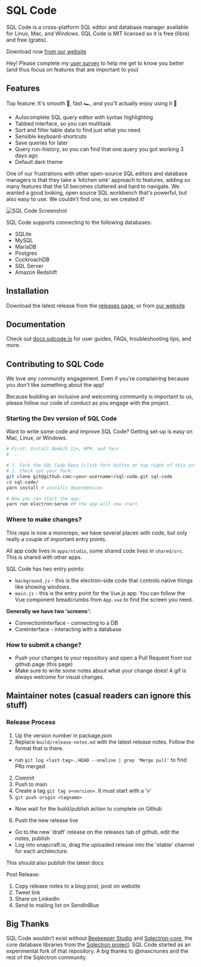 # SQL Code

SQL Code is a cross-platform SQL editor and database manager available for Linux, Mac, and Windows. SQL Code is MIT licensed so it is free (libre) and free (gratis).

Download now [from our website](https://sqlcode.io)

Hey! Please complete my [user survey](https://forms.gle/AjXYJG4ktXYhDZUc7) to help me get to know you better (and thus focus on features that are important to you)

## Features

Top feature: It's smooth 🍫, fast 🏎, and you'll actually enjoy using it 🥰

- Autocomplete SQL query editor with syntax highlighting
- Tabbed interface, so you can multitask
- Sort and filter table data to find just what you need
- Sensible keyboard-shortcuts
- Save queries for later
- Query run-history, so you can find that one query you got working 3 days ago
- Default dark theme

One of our frustrations with other open-source SQL editors and database managers is that they take a 'kitchen sink' approach to features, adding so many features that the UI becomes cluttered and hard to navigate. We wanted a good looking, open source SQL workbench that's powerful, but also easy to use. We couldn't find one, so we created it!

![SQL Code Screenshot](./apps/studio/screenshots/main.png)

SQL Code supports connecting to the following databases:

- SQLite
- MySQL
- MariaDB
- Postgres
- CockroachDB
- SQL Server
- Amazon Redshift

## Installation

Download the latest release from the [releases page](https://github.com/sql-code/sql-code/releases), or from [our website](https://sqlcode.io)

## Documentation

Check out [docs.sqlcode.io](https://docs.sqlcode.io) for user guides, FAQs, troubleshooting tips, and more.

## Contributing to SQL Code

We love *any* community engagement. Even if you're complaining because you don't like something about the app!

Because building an inclusive and welcoming community is important to us, please follow our code of conduct as you engage with the project.

### Starting the Dev version of SQL Code

Want to write some code and improve SQL Code? Getting set-up is easy on Mac, Linux, or Windows.

```bash
# First: Install NodeJS 12+, NPM, and Yarn
# ...

# 1. Fork the SQL Code Repo (click fork button at top right of this screen)
# 2. Check out your fork:
git clone git@github.com:<your-username>/sql-code.git sql-code
cd sql-code/
yarn install # installs dependencies

# Now you can start the app:
yarn run electron:serve ## the app will now start
```

### Where to make changes?

This repo is now a monorepo, we have several places with code, but only really a couple of important entry points.

All app code lives in `apps/studio`, some shared code lives in `shared/src`. This is shared with other apps.

SQL Code has two entry points:
- `background.js` - this is the electron-side code that controls native things like showing windows.
- `main.js` - this is the entry point for the Vue.js app. You can follow the Vue component breadcrumbs from `App.vue` to find the screen you need.

**Generally we have two 'screens':**
- ConnectionInterface - connecting to a DB
- CoreInterface - interacting with a database

### How to submit a change?

- Push your changes to your repository and open a Pull Request from our github page (this page)
- Make sure to write some notes about what your change does! A gif is always welcome for visual changes.

## Maintainer notes (casual readers can ignore this stuff)


### Release Process

1. Up the version number in package.json
2. Replace `build/release-notes.md` with the latest release notes. Follow the format that is there.
  - run `git log <last-tag>..HEAD --oneline | grep 'Merge pull'` to find PRs merged
2. Commit
3. Push to main
4. Create a tag `git tag v<version>`. It must start with a 'v'
5. `git push origin <tagname>`
  - Now wait for the build/publish action to complete on Github
6. Push the new release live
  - Go to the new 'draft' release on the releases tab of github, edit the notes, publish
  - Log into snapcraft.io, drag the uploaded release into the 'stable' channel for each architecture.

This should also publish the latest docs

Post Release:
1. Copy release notes to a blog post, post on website
2. Tweet link
3. Share on LinkedIn
4. Send to mailing list on SendInBlue


## Big Thanks

SQL Code wouldn't exist without [Beekeeper Studio](https://github.com/beekeeper-studio/beekeeper-studio/) and [Sqlectron-core](https://github.com/sqlectron/sqlectron-core), the core database libraries from the [Sqlectron project](https://github.com/sqlectron/sqlectron-gui). SQL Code started as an experimental fork of that repository. A big thanks to @maxcnunes and the rest of the Sqlectron community.
